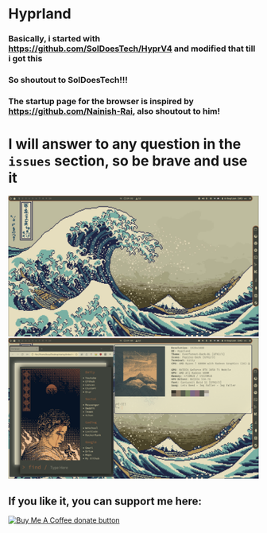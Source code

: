 # Hyprland

### Basically, i started with https://github.com/SolDoesTech/HyprV4 and modified that till i got this

### So shoutout to SolDoesTech!!!

### The startup page for the browser is inspired by https://github.com/Nainish-Rai, also shoutout to him!

# I will answer to any question in the `issues` section, so be brave and use it

![Desktop](screenshots/swappy-20240603_193236.png)
![Neofetch](screenshots/swappy-20240603_194049.png)

## If you like it, you can support me here:

<span class="badge-buymeacoffee">
<a href="https://ko-fi.com/kosamatyas" title="Donate to this project using Buy Me A Coffee"><img src="https://img.shields.io/badge/buy%20me%20a%20coffee-donate-yellow.svg" alt="Buy Me A Coffee donate button" /></a>
</span>
